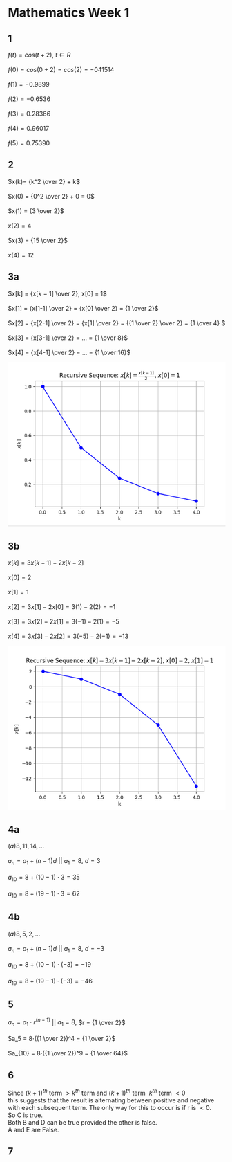 # Mathematics Week 1
## 1
$f(t) = cos(t+2),$ $t ∈ R$ <br><br>
$f(0) = cos(0 + 2) = cos(2) = -041514$ <br><br>
$f(1) = -0.9899$ <br><br>
$f(2) = -0.6536$ <br><br>
$f(3) = 0.28366$ <br><br>
$f(4) = 0.96017$ <br><br>
$f(5) = 0.75390$

## 2
$x(k)= {k^2 \over 2} + k$ <br><br>
$x(0) = {0^2 \over 2} + 0 = 0$ <br><br>
$x(1) = {3 \over 2}$<br><br>
$x(2) = 4$<br><br>
$x(3) = {15 \over 2}$<br><br>
$x(4) = 12$

## 3a
$x[k] = {x[k − 1] \over 2}, x[0] = 1$<br><br>
$x[1] = {x[1-1] \over 2} = {x[0] \over 2} = {1 \over 2}$<br><br>
$x[2] = {x[2-1] \over 2} = {x[1] \over 2} = {{1 \over 2} \over 2} = {1 \over 4} $<br><br>
$x[3] = {x[3-1] \over 2} = ... = {1 \over 8}$<br><br>
$x[4] = {x[4-1] \over 2} = ... = {1 \over 16}$

![Plot for task 3a](1.png)

## 3b
$x[k] = 3x[k − 1] − 2x[k − 2]$<br><br>
$x[0] = 2$<br><br>
$x[1] = 1$<br><br>
$x[2] = 3x[1]-2x[0] = 3(1)-2(2) = -1$<br><br>
$x[3] = 3x[2]−2x[1] = 3(−1)−2(1) = −5$<br><br>
$x[4] = 3x[3]−2x[2] = 3(−5)−2(−1) = −13$

![Plot for task 3b](2.png)

## 4a
$(a) 8,11,14,...$<br><br>
$a_n​ = a_1 ​+ (n−1)d$ || $a_1 = 8,$ $d = 3$<br><br>
$a_{10} = 8 + (10-1)⋅3 = 35$<br><br>
$a_{19} = 8 + (19-1)⋅3 = 62$

## 4b
$(a) 8,5,2,...$<br><br>
$a_n​ = a_1 ​+ (n−1)d$ || $a_1 = 8,$ $d = -3$<br><br>
$a_{10} ​= 8+(10−1)⋅(−3) = -19$<br><br>
$a_{19} ​= 8+(19−1)⋅(−3) = -46$

## 5
$a_n​ = a_1​⋅r^{(n−1)}$ || $a_1 = 8,$ $r = {1 \over 2}$<br><br>
$a_5​ = 8⋅(​{1 \over 2})^4 = {1 \over 2}$<br><br>
$a_{10} ​= 8⋅({1 \over 2}​)^9 = {1 \over 64}$

## 6
Since $(k + 1)^{th}$ term $> k^{th}$ term and $(k + 1)^{th}$ term $⋅ k^{th}$ term $< 0$<br>
this suggests that the result is alternating between positive and negative with each subsequent term.
The only way for this to occur is if r is $< 0$.<br>
So C is true.<br>
Both B and D can be true provided the other is false.<br>
A and E are False.

## 7
